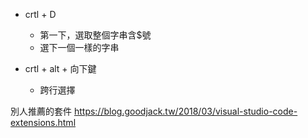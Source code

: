 - crtl + D 
    - 第一下，選取整個字串含$號
    - 選下一個一樣的字串

- crtl + alt + 向下鍵
    - 跨行選擇


別人推薦的套件
https://blog.goodjack.tw/2018/03/visual-studio-code-extensions.html